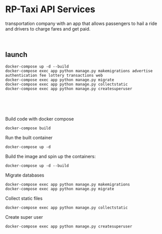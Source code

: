 # RP-Taxi API Services

transportation company with an app that allows passengers to hail a ride and drivers to charge fares and get paid.

<br>

## launch
```
docker-compose up -d --build
docker-compose exec app python manage.py makemigrations advertise authentication fee lottery transactions web
docker-compose exec app python manage.py migrate
docker-compose exec app python manage.py collectstatic
docker-compose exec app python manage.py createsuperuser
```
<br><br><br>



Build code with docker compose
```
docker-compose build
```

Run the built container
```
docker-compose up -d
```



Build the image and spin up the containers:
```
docker-compose up -d --build
```



Migrate databases
```
docker-compose exec app python manage.py makemigrations
docker-compose exec app python manage.py migrate
```




Collect static files
```
docker-compose exec app python manage.py collectstatic
```



Create super user
```
docker-compose exec app python manage.py createsuperuser
```
